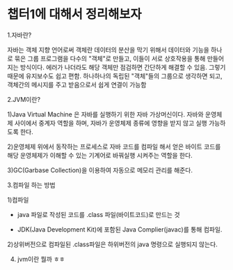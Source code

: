 # 챕터1에 대해서 정리해보자
1.자바란?

자바는 객체 지향 언어로써 객체란 데이터의 분산을 막기 위해서 데이터와 기능을 하나로 묶은 그룹
프로그램을 다수의 "객체"로 만들고, 이들이 서로 상호작용을 통해 만들어지는 방식이다.
에러가 나더라도 해당 객체만  점검하면 간단하게 해결할 수 있음. 그렇기 때문에 유지보수도 쉽고 편함.
하나하나의 독립된 "객체"들의 그룹으로 생각하면 되고, 객체간의 메시지를 주고 받음으로서 쉽게 연결이 가능함

2.JVM이란?

1)Java Virtual Machine 은 자바를 실행하기 위한 자바 가상머신이다. 자바와 운영체제 사이에서 중계자 역할을 하며, 자바가 운영체제 종류에 영향을 받지 않고 실행 가능하도록 한다.

2)운영체제 위에서 동작하는 프로세스로 자바 코드를 컴파일 해서 얻은 바이트 코드를 해당 운영체제가 이해할 수 있는 기계어로 바꿔실행 시켜주는 역할을 한다.

3)GC(Garbase Collection)을 이용하여 자동으로 메모리 관리를 해준다.

3.컴파일 하는 방법

1)컴파일

 - java 파일로 작성된 코드를 .class 파일(바이트코드)로 만드는 것

 - JDK(Java Development Kit)에 포함된 Java Complier(javac)를 통해 컴파일.

2)상위버전으로 컴파일된 .class파일은 하위버전의 java 명령으로 실행되지 않는다.

4. jvm이란 뭘까 ㅎㅎ


